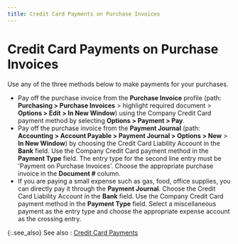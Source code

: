 ```yaml
---
title: Credit Card Payments on Purchase Invoices
---
```


# Credit Card Payments on Purchase Invoices


Use any of the three methods below to make payments for your purchases.

- Pay off the  purchase invoice from the **Purchase Invoice** profile (path: **Purchasing &gt; 
 Purchase Invoices** > highlight required document > **Options 
 &gt; Edit &gt; In New Window**) using the Company Credit Card payment  method by selecting **Options &gt; Payment 
 &gt; Pay**.
- Pay off the  purchase invoice from the **Payment Journal** (path: **Accounting &gt; Account 
 Payable &gt; Payment Journal &gt; Options &gt; New** > **In 
 New Window**) by choosing the Credit Card Liability Account in the  **Bank** field. Use the Company Credit  Card payment method in the **Payment Type** field. The entry type for the second line entry must be 'Payment  on Purchase Invoices'. Choose the appropriate purchase invoice in the  **Document #** column.
- If you are  paying a small expense such as gas, food, office supplies, you can directly  pay it through the **Payment Journal**.  Choose the Credit Card Liability Account in the **Bank**  field. Use the Company Credit Card payment method in the **Payment 
 Type** field. Select a miscellaneous payment as the entry type and  choose the appropriate expense account as the crossing entry.



{:.see_also}
See also
: [Credit Card Payments]({{site.acc_baseurl}}/vendor-payments-and-refunds/other-payments-refunds/credit_card_payments.html)
